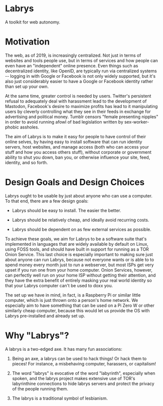 # Labrys

A toolkit for web autonomy.



# Motivation

The web, as of 2019, is increasingly centralized. Not just in terms of websites and tools
people use, but in terms of services and how people can even have an "independent" online
presence. Even things such as decentralized identity, like OpenID, are typically run via
centralized systems -- logging in with Google or Facebook is not only widely supported,
but it's also just considerably easier to have a Google or Facebook identity rather than
set up your own.

At the same time, greater control is needed by users. Twitter's persistent refusal to
adequately deal with harassment lead to the development of Mastodon, Facebook's desire
to maximize profits has lead to it manipulating users by cleverly controlling what they
see in their feeds in exchange for advertising and political money. Tumblr censors
"female presenting nipples" in order to avoid running afowl of bad legislation written
by sex-worker-phobic assholes.

The aim of Labrys is to make it easy for people to have control of their online selves,
by having easy to install software that can run identity servers, host websites, and
manage access (both who can access your stuff and how you access others stuff), without
corporate or government ability to shut you down, ban you, or otherwise influence your
site, feed, identity, and so forth.



# Design Goals and Design Choices

Labrys ought to be usable by just about anyone who can use a computer. To that end,
there are a few design goals:

- Labrys should be easy to install. The easier the better.

- Labrys should be relatively cheap, and ideally avoid recurring costs.

- Labrys should be dependent on as few external services as possible.

To achieve these goals, we aim for Labrys to be a software suite that's implemented
in languages that are widely available by default on Linux, using FOSS tools, and
should have built in support for running as a TOR Onion Service. This last choice is
especially important to making sure just about anyone can run Labrys, because not
everyone wants or is able to to spend money every month just to run a webserver, but
most ISPs get very upset if you run one from your home computer. Onion Services,
however, can perfectly well run on your home ISP without getting their attention, and
they have the extra benefit of entirely masking your real world identity so that
your Labrys computer can't be used to doxx you. 

The set up we have in mind, in fact, is a Raspberry Pi or similar little computer,
which is just thrown onto a person's home network. We especially aim to have something
that can be used on a Pi Zero W or other similarly cheap computer, because this would
let us provide the OS with Labrys pre-installed and already set up.



# Why "Labrys"?

A labrys is a two-edged axe. It has many fun associations:

1. Being an axe, a labrys can be used to hack things! Or hack them to pieces! For instance,
   a misbehaving computer, harassers, or capitalism!

2. The word "labrys" is evocative of the word "labyrinth", especially when spoken, and the
   labrys project makes extensive use of TOR's labyrinthine connections to hide labrys
   servers and protect the privacy of the people running them.

3. The labrys is a traditional symbol of lesbianism.
